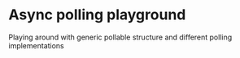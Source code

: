 # Async polling playground

Playing around with generic pollable structure and different polling implementations
